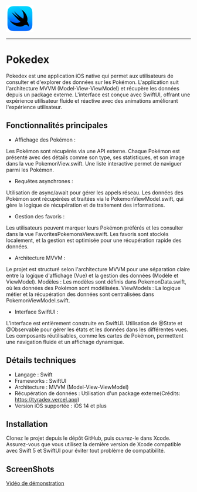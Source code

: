 <a href="https://developer.apple.com/xcode/swiftui/"> 
  <img src="https://raw.githubusercontent.com/CardinalJV/CardinalJV/main/assets/logo-swift/swiftui-96x96_2x.png" alt="SwiftUI" title="SwiftUI" width="75" height="75"/>
</a>

----

# Pokedex

Pokedex est une application iOS native qui permet aux utilisateurs de consulter et d'explorer des données sur les Pokémon. L'application suit l'architecture MVVM (Model-View-ViewModel) et récupère les données depuis un package externe. L'interface est conçue avec SwiftUI, offrant une expérience utilisateur fluide et réactive avec des animations améliorant l'expérience utilisateur.

## Fonctionnalités principales

- Affichage des Pokémon :
  
Les Pokémon sont récupérés via une API externe.
Chaque Pokémon est présenté avec des détails comme son type, ses statistiques, et son image dans la vue PokemonView.swift.
Une liste interactive permet de naviguer parmi les Pokémon.

- Requêtes asynchrones :
  
Utilisation de async/await pour gérer les appels réseau.
Les données des Pokémon sont récupérées et traitées via le PokemonViewModel.swift, qui gère la logique de récupération et de traitement des informations.

- Gestion des favoris :
  
Les utilisateurs peuvent marquer leurs Pokémon préférés et les consulter dans la vue FavoritesPokemonsView.swift.
Les favoris sont stockés localement, et la gestion est optimisée pour une récupération rapide des données.

- Architecture MVVM :
  
Le projet est structuré selon l'architecture MVVM pour une séparation claire entre la logique d'affichage (Vue) et la gestion des données (Modèle et ViewModel).
Modèles : Les modèles sont définis dans PokemonData.swift, où les données des Pokémon sont modélisées.
ViewModels : La logique métier et la récupération des données sont centralisées dans PokemonViewModel.swift.

- Interface SwiftUI :
  
L'interface est entièrement construite en SwiftUI.
Utilisation de @State et @Observable pour gérer les états et les données dans les différentes vues.
Les composants réutilisables, comme les cartes de Pokémon, permettent une navigation fluide et un affichage dynamique.

## Détails techniques

- Langage : Swift
- Frameworks : SwiftUI
- Architecture : MVVM (Model-View-ViewModel)
- Récupération de données : Utilisation d'un package externe(Crédits: https://tyradex.vercel.app)
- Version iOS supportée : iOS 14 et plus

## Installation

Clonez le projet depuis le dépôt GitHub, puis ouvrez-le dans Xcode. Assurez-vous que vous utilisez la dernière version de Xcode compatible avec Swift 5 et SwiftUI pour éviter tout problème de compatibilité.

## ScreenShots

[Vidéo de démonstration](https://www.icloud.com/iclouddrive/0ddtIS6e1goW38ANfXxmiJ3SA#ScreenCast-iPokedex)

